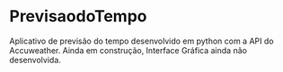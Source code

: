 # PrevisaodoTempo
 
Aplicativo de previsão do tempo desenvolvido em python com a API do Accuweather. Ainda em construção, Interface Gráfica ainda não desenvolvida.
